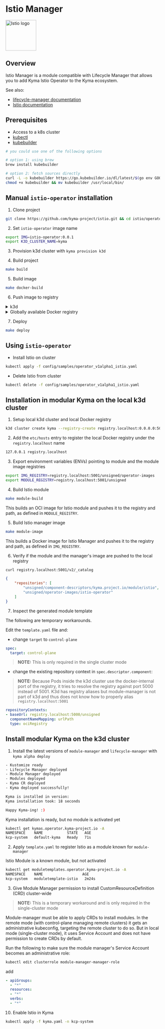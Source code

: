 # Istio Manager

<img src="https://istio.io/latest/img/istio-whitelogo-bluebackground-framed.svg" alt="Istio logo" style="height: 100px; width:100px;"/>

## Overview

Istio Manager is a module compatible with Lifecycle Manager that allows you to add Kyma Istio Operator to the Kyma ecosystem.

See also:

- [lifecycle-manager documentation](https://github.com/kyma-project/lifecycle-manager)
- [Istio documentation](https://https://istio.io/latest/)

## Prerequisites

- Access to a k8s cluster
- [kubectl](https://kubernetes.io/docs/tasks/tools/)
- [kubebuilder](https://book.kubebuilder.io/)

```bash
# you could use one of the following options

# option 1: using brew
brew install kubebuilder

# option 2: fetch sources directly
curl -L -o kubebuilder https://go.kubebuilder.io/dl/latest/$(go env GOOS)/$(go env GOARCH)
chmod +x kubebuilder && mv kubebuilder /usr/local/bin/
```

## Manual `istio-operator` installation

1. Clone project

```bash
git clone https://github.com/kyma-project/istio.git && cd istio/operator
```

2. Set `istio-operator` image name

```bash
export IMG=istio-operator:0.0.1
export K3D_CLUSTER_NAME=kyma
```

3. Provision k3d cluster with `kyma provision k3d`

4. Build project

```bash
make build
```

5. Build image

```bash
make docker-build
```

6. Push image to registry

<div tabs name="Push image" group="istio-operator-installation">
  <details>
  <summary label="k3d">
  k3d
  </summary>

   ```bash
   k3d image import $IMG -c $K3D_CLUSTER_NAME
   ```

  </details>
  <details>
  <summary label="Docker registry">
  Globally available Docker registry
  </summary>

   ```bash
   make docker-push
   ```

  </details>
</div>

7. Deploy

```bash
make deploy
```

## Using `istio-operator`

- Install Istio on cluster

```bash
kubectl apply -f config/samples/operator_v1alpha1_istio.yaml
```

- Delete Istio from cluster

```bash
kubectl delete -f config/samples/operator_v1alpha1_istio.yaml
```

## Installation in modular Kyma on the local k3d cluster

1. Setup local k3d cluster and local Docker registry

```bash
k3d cluster create kyma --registry-create registry.localhost:0.0.0.0:5001
```

2. Add the `etc/hosts` entry to register the local Docker registry under the `registry.localhost` name

```bash
127.0.0.1 registry.localhost
```

3. Export environment variables (ENVs) pointing to module and the module image registries

```bash
export IMG_REGISTRY=registry.localhost:5001/unsigned/operator-images
export MODULE_REGISTRY=registry.localhost:5001/unsigned
```

4. Build Istio module

```bash
make module-build
```

This builds an OCI image for Istio module and pushes it to the registry and path, as defined in `MODULE_REGISTRY`.

5. Build Istio manager image

```bash
make module-image
```

This builds a Docker image for Istio Manager and pushes it to the registry and path, as defined in `IMG_REGISTRY`.

6. Verify if the module and the manager's image are pushed to the local registry

```bash
curl registry.localhost:5001/v2/_catalog
```

```json
{
    "repositories": [
        "unsigned/component-descriptors/kyma.project.io/module/istio",
        "unsigned/operator-images/istio-operator"
    ]
}
```

7. Inspect the generated module template

The following are temporary workarounds.

Edit the `template.yaml` file and:

- change `target` to `control-plane`

```yaml
spec:
  target: control-plane
```

>**NOTE:** This is only required in the single cluster mode

- change the existing repository context in `spec.descriptor.component`:

>**NOTE:** Because Pods inside the k3d cluster use the docker-internal port of the registry, it tries to resolve the registry against port 5000 instead of 5001. K3d has registry aliases but module-manager is not part of k3d and thus does not know how to properly alias `registry.localhost:5001`

```yaml
repositoryContexts:                                                                           
- baseUrl: registry.localhost:5000/unsigned                                                   
  componentNameMapping: urlPath                                                               
  type: ociRegistry
```

## Install modular Kyma on the k3d cluster

1. Install the latest versions of `module-manager` and `lifecycle-manager` with `kyma alpha deploy`

```bash
- Kustomize ready
- Lifecycle Manager deployed
- Module Manager deployed
- Modules deployed
- Kyma CR deployed
- Kyma deployed successfully!

Kyma is installed in version:
Kyma installation took: 18 seconds

Happy Kyma-ing! :)
```

Kyma installation is ready, but no module is activated yet

```bash
kubectl get kymas.operator.kyma-project.io -A
NAMESPACE    NAME           STATE   AGE
kcp-system   default-kyma   Ready   71s
```

2. Apply `template.yaml` to register Istio as a module known for `module-manager`

Istio Module is a known module, but not activated

```bash
kubectl get moduletemplates.operator.kyma-project.io -A 
NAMESPACE    NAME                  AGE
kcp-system   moduletemplate-istio   2m24s
```

3. Give Module Manager permission to install CustomResourceDefinition (CRD) cluster-wide

>**NOTE:** This is a temporary workaround and is only required in the single-cluster mode

Module-manager must be able to apply CRDs to install modules. In the remote mode (with control-plane managing remote clusters) it gets an administrative kubeconfig, targeting the remote cluster to do so. But in local mode (single-cluster mode), it uses Service Account and does not have permission to create CRDs by default.

Run the following to make sure the module manager's Service Account becomes an administrative role:

```bash
kubectl edit clusterrole module-manager-manager-role
```

add

```yaml
- apiGroups:                                                                                                                  
  - "*"                                                                                                                       
  resources:                                                                                                               
  - "*"                                                                                                                       
  verbs:                                                                                                                      
  - "*"
```

10. Enable Istio in Kyma

```bash
kubectl apply -f kyma.yaml -n kcp-system
```
